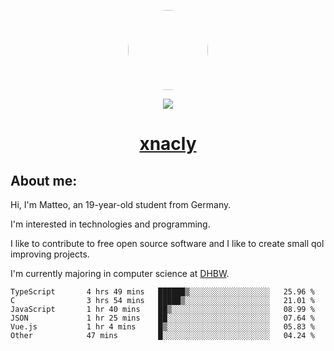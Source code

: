 <p align="center">
  <img style="border-radius: 100px" width="128" height="128" src="https://avatars.githubusercontent.com/u/47723417?v=4"/>
</p>
<p align="center">
  <img src="https://komarev.com/ghpvc/?username=xnacly&&style=flat-square"/>
</p>

<h1 align="center"><a href="https://xnacly.me/"> xnacly</a> </h1>

<h2> About me:</h2>

<p>Hi, I'm Matteo, an 19-year-old student from Germany. </p>
<p>I'm interested in technologies and programming.</p>
<p>I like to contribute to free open source software and I like to create small qol improving projects.</p>
<p>I'm currently majoring in computer science at <a href="https://www.dhbw.de/startseite">DHBW</a>.</p>

<!--START_SECTION:waka-->

```text
TypeScript       4 hrs 49 mins   ██████▒░░░░░░░░░░░░░░░░░░   25.96 %
C                3 hrs 54 mins   █████▒░░░░░░░░░░░░░░░░░░░   21.01 %
JavaScript       1 hr 40 mins    ██▒░░░░░░░░░░░░░░░░░░░░░░   08.99 %
JSON             1 hr 25 mins    ██░░░░░░░░░░░░░░░░░░░░░░░   07.64 %
Vue.js           1 hr 4 mins     █▒░░░░░░░░░░░░░░░░░░░░░░░   05.83 %
Other            47 mins         █░░░░░░░░░░░░░░░░░░░░░░░░   04.24 %
```

<!--END_SECTION:waka-->
